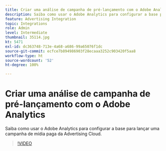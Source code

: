 ```yaml
---
title: Criar uma análise de campanha de pré-lançamento com o Adobe Analytics
description: Saiba como usar o Adobe Analytics para configurar a base para lançar uma campanha de mídia paga da Advertising Cloud.
feature: Advertising Integration
topic: Integrations
role: Admin
level: Intermediate
thumbnail: 35114.jpg
kt: 5471
exl-id: dc363748-713e-4a68-a686-99a65076f1dc
source-git-commit: ecfce7b894986903f28ecaaa3252c903420f5aa8
workflow-type: ht
source-wordcount: '52'
ht-degree: 100%

---
```


# Criar uma análise de campanha de pré-lançamento com o Adobe Analytics

Saiba como usar o Adobe Analytics para configurar a base para lançar uma campanha de mídia paga da Advertising Cloud.

>[!VIDEO](https://video.tv.adobe.com/v/35114/?quality=12&learn=on)
